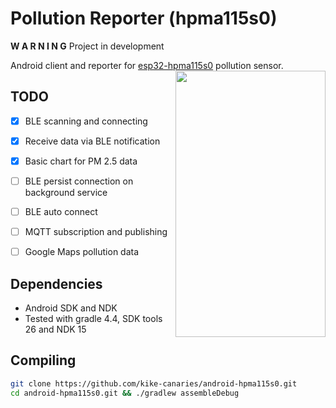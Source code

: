 # Pollution Reporter (hpma115s0)

**W A R N I N G** Project in development

Android client and reporter for [esp32-hpma115s0](https://github.com/kike-canaries/esp32-hpma115s0) pollution sensor. 
<a href="https://github.com/kike-canaries/android-hpma115s0/blob/master/screenshots/main.png"><img src="https://github.com/kike-canaries/android-hpma115s0/blob/master/screenshots/main.png" align="right" height="426" width="240" ></a>

## TODO

- [X] BLE scanning and connecting 
- [X] Receive data via BLE notification
- [X] Basic chart for PM 2.5 data
- [ ] BLE persist connection on background service
- [ ] BLE auto connect
- [ ] MQTT subscription and publishing
- [ ] Google Maps pollution data


## Dependencies

- Android SDK and NDK
- Tested with gradle 4.4, SDK tools 26 and NDK 15

## Compiling

```bash
git clone https://github.com/kike-canaries/android-hpma115s0.git
cd android-hpma115s0.git && ./gradlew assembleDebug
```
